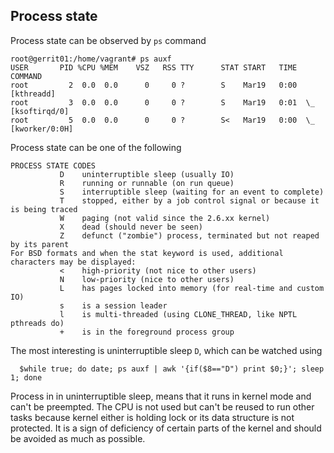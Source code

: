 ## Process state

Process state can be observed by `ps` command

    root@gerrit01:/home/vagrant# ps auxf
    USER       PID %CPU %MEM    VSZ   RSS TTY      STAT START   TIME COMMAND
    root         2  0.0  0.0      0     0 ?        S    Mar19   0:00 [kthreadd]
    root         3  0.0  0.0      0     0 ?        S    Mar19   0:01  \_ [ksoftirqd/0]
    root         5  0.0  0.0      0     0 ?        S<   Mar19   0:00  \_ [kworker/0:0H]

Process state can be one of the following

    PROCESS STATE CODES
               D    uninterruptible sleep (usually IO)
               R    running or runnable (on run queue)
               S    interruptible sleep (waiting for an event to complete)
               T    stopped, either by a job control signal or because it is being traced
               W    paging (not valid since the 2.6.xx kernel)
               X    dead (should never be seen)
               Z    defunct ("zombie") process, terminated but not reaped by its parent
    For BSD formats and when the stat keyword is used, additional characters may be displayed:
               <    high-priority (not nice to other users)
               N    low-priority (nice to other users)
               L    has pages locked into memory (for real-time and custom IO)
               s    is a session leader
               l    is multi-threaded (using CLONE_THREAD, like NPTL pthreads do)
               +    is in the foreground process group

The most interesting is uninterruptible sleep `D`, which can be watched using

      $while true; do date; ps auxf | awk '{if($8=="D") print $0;}'; sleep 1; done
      
Process in in uninterruptible sleep, means that it runs in kernel mode and can't be preempted. The CPU is not used but can't 
be reused to run other tasks because kernel either is holding lock or its data structure is not protected. It is a sign of
deficiency of certain parts of the kernel and should be avoided as much as possible.


